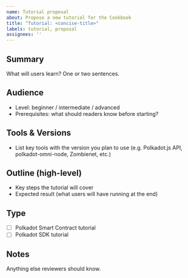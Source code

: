 ```yaml
---
name: Tutorial proposal
about: Propose a new tutorial for the Cookbook
title: "Tutorial: <concise-title>"
labels: tutorial, proposal
assignees: ''
---
```


## Summary

What will users learn? One or two sentences.

## Audience

- Level: beginner / intermediate / advanced
- Prerequisites: what should readers know before starting?

## Tools & Versions

- List key tools with the version you plan to use (e.g. Polkadot.js API, polkadot-omni-node, Zombienet, etc.)

## Outline (high-level)

- Key steps the tutorial will cover
- Expected result (what users will have running at the end)

## Type

- [ ] Polkadot Smart Contract tutorial
- [ ] Polkadot SDK tutorial

## Notes

Anything else reviewers should know.


